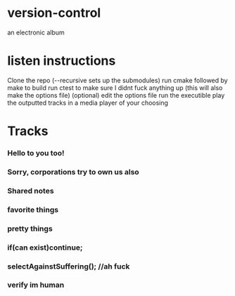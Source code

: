# version-control
an electronic album

# listen instructions
Clone the repo (--recursive sets up the submodules)
run cmake followed by make to build
run ctest to make sure I didnt fuck anything up (this will also make the options file)
(optional) edit the options file
run the executible
play the outputted tracks in a media player of your choosing

# Tracks
### Hello to you too!

### Sorry, corporations try to own us also

### Shared notes

### favorite things

### pretty things

### if(can exist)continue;

### selectAgainstSuffering(); //ah fuck

### verify im human

